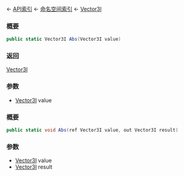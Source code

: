 ← [API索引](Api-Index) ← [命名空间索引](Namespace-Index) ← [Vector3I](VRageMath.Vector3I)

### 概要

```csharp
public static Vector3I Abs(Vector3I value)
```

### 返回

[Vector3I](VRageMath.Vector3I)

### 参数

* [Vector3I](VRageMath.Vector3I) value
### 概要

```csharp
public static void Abs(ref Vector3I value, out Vector3I result)
```

### 参数

* [Vector3I](VRageMath.Vector3I) value
* [Vector3I](VRageMath.Vector3I) result
